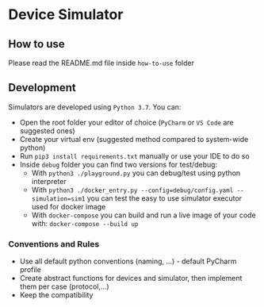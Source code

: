 # Device Simulator
## How to use
Please read the README.md file inside `how-to-use` folder

## Development
Simulators are developed using `Python 3.7`. You can:

+ Open the root folder your editor of choice (`PyCharm` or `VS Code` are suggested ones)
+ Create your virtual env (suggested method compared to system-wide python)
+ Run `pip3 install requirements.txt` manually or use your IDE to do so
+ Inside `debug` folder you can find two versions for test/debug:
    + With `python3 ./playground.py` you can debug/test using python interpreter
    + With `python3 ./docker_entry.py --config=debug/config.yaml --simulation=sim1` 
    you can test the easy to use simulator executor used for docker image 
    + With `docker-compose` you can build and run a live image of your code with: `docker-compose --build up`

### Conventions and Rules
+ Use all default python conventions (naming, ...) - default PyCharm profile
+ Create abstract functions for devices and simulator,
 then implement them per case (protocol,...) 
+ Keep the compatibility
